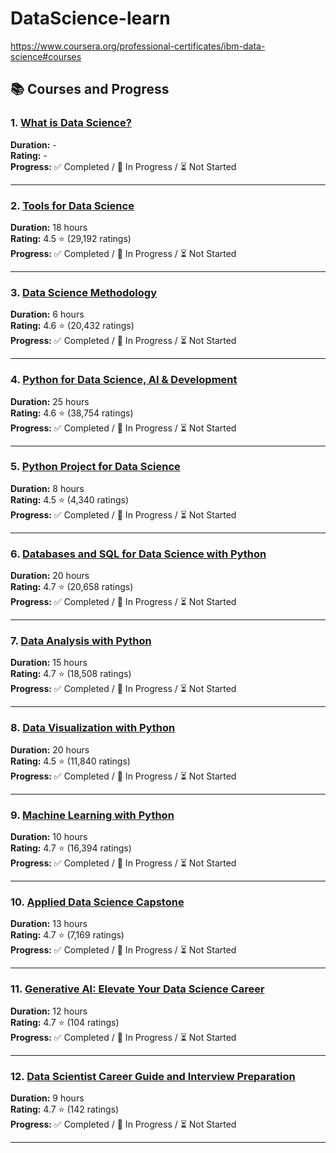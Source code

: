 # DataScience-learn

https://www.coursera.org/professional-certificates/ibm-data-science#courses



## 📚 Courses and Progress

### 1. **[What is Data Science?](course1/README.md)**  
**Duration:** -  
**Rating:** -  
**Progress:** ✅ Completed / 🚧 In Progress / ⏳ Not Started  

---

### 2. **[Tools for Data Science](course2/README.md)**  
**Duration:** 18 hours  
**Rating:** 4.5 ⭐ (29,192 ratings)  
**Progress:** ✅ Completed / 🚧 In Progress / ⏳ Not Started  

---

### 3. **[Data Science Methodology](course3/README.md)**  
**Duration:** 6 hours  
**Rating:** 4.6 ⭐ (20,432 ratings)  
**Progress:** ✅ Completed / 🚧 In Progress / ⏳ Not Started  

---

### 4. **[Python for Data Science, AI & Development](course4/README.md)**  
**Duration:** 25 hours  
**Rating:** 4.6 ⭐ (38,754 ratings)  
**Progress:** ✅ Completed / 🚧 In Progress / ⏳ Not Started  

---

### 5. **[Python Project for Data Science](course5/README.md)**  
**Duration:** 8 hours  
**Rating:** 4.5 ⭐ (4,340 ratings)  
**Progress:** ✅ Completed / 🚧 In Progress / ⏳ Not Started  

---

### 6. **[Databases and SQL for Data Science with Python](course6/README.md)**  
**Duration:** 20 hours  
**Rating:** 4.7 ⭐ (20,658 ratings)  
**Progress:** ✅ Completed / 🚧 In Progress / ⏳ Not Started  

---

### 7. **[Data Analysis with Python](course7/README.md)**  
**Duration:** 15 hours  
**Rating:** 4.7 ⭐ (18,508 ratings)  
**Progress:** ✅ Completed / 🚧 In Progress / ⏳ Not Started  

---

### 8. **[Data Visualization with Python](course8/README.md)**  
**Duration:** 20 hours  
**Rating:** 4.5 ⭐ (11,840 ratings)  
**Progress:** ✅ Completed / 🚧 In Progress / ⏳ Not Started  

---

### 9. **[Machine Learning with Python](course9/README.md)**  
**Duration:** 10 hours  
**Rating:** 4.7 ⭐ (16,394 ratings)  
**Progress:** ✅ Completed / 🚧 In Progress / ⏳ Not Started  

---

### 10. **[Applied Data Science Capstone](course10/README.md)**  
**Duration:** 13 hours  
**Rating:** 4.7 ⭐ (7,169 ratings)  
**Progress:** ✅ Completed / 🚧 In Progress / ⏳ Not Started  

---

### 11. **[Generative AI: Elevate Your Data Science Career](course11/README.md)**  
**Duration:** 12 hours  
**Rating:** 4.7 ⭐ (104 ratings)  
**Progress:** ✅ Completed / 🚧 In Progress / ⏳ Not Started  

---

### 12. **[Data Scientist Career Guide and Interview Preparation](course12/README.md)**  
**Duration:** 9 hours  
**Rating:** 4.7 ⭐ (142 ratings)  
**Progress:** ✅ Completed / 🚧 In Progress / ⏳ Not Started  

---

